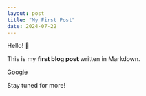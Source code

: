 ```yaml
---
layout: post
title: "My First Post"
date: 2024-07-22
---
```


Hello! 👋

This is my **first blog post** written in Markdown.

[Google](https://www.google.com)

Stay tuned for more!
